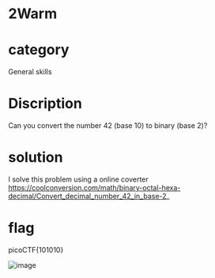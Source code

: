 # 2Warm
# category
General skills
# Discription
Can you convert the number 42 (base 10) to binary (base 2)?
# solution
I solve this problem using a online coverter https://coolconversion.com/math/binary-octal-hexa-decimal/Convert_decimal_number_42_in_base-2_
# flag
picoCTF{101010}

![image](https://user-images.githubusercontent.com/92683901/178107023-07e66286-fb64-438a-9cbc-13bf0c7d1beb.png)


